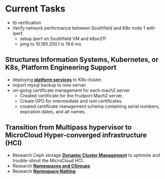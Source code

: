 # Current Tasks

- tb verification
- Verify network performance between Southfield and K8s node 1 with iperf.
  - setup iperf on Southfield VM and k8sn211
  - ping to 10.185.250.1 is 19.6 ms

## Structures Information Systems, Kubernetes, or K8s, Platform Engineering Support

- deploying **[platform services](../k8s/mysql-statefulset-install.md)** to K8s cluster.
- import mysql backup to new server.
- on-going certificate management for each mach2 server
  - Created certificate for the Fruitport Mach2 server.
  - Create GPO for intermediate and root certificates.
  - created certificate management schema containing serial numbers, expiration dates, and alt names.

## Transition from Multipass hypervisor to MicroCloud Hyper-converged infrastructure (HCI)

- Research Ceph storage **[Dynamic Cluster Management](../research/m_z/virtualization/storage/ceph/architecture.md#dynamic-cluster-management)** to optimize and trouble-shoot the MicroCloud HCI.
- Research **[Namespaces and CGroups](../research/m_z/virtualization/networking/namespaces/namespaces_cgroups.md)**
- Research **[Namespace Natting](../research/m_z/virtualization/networking/namespaces/firewalls/fun_with_namespaces.md)**
